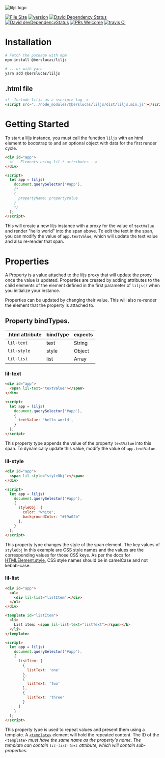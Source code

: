 ![liljs logo](https://user-images.githubusercontent.com/3892772/52523602-d0054680-2c60-11e9-9cba-582003254e54.png)

[![File Size](https://img.shields.io/badge/Size%20(min%2Bgzip)-869%20bytes-ff9dcc.svg?style=flat-square)](https://www.npmjs.com/package/@berslucas/liljs)
[![version](https://img.shields.io/npm/v/@berslucas/liljs.svg?style=popout-square)](https://www.npmjs.com/package/@berslucas/liljs)
[![David Dependency Status](https://img.shields.io/david/bersLucas/liljs.svg?style=popout-square)](https://david-dm.org/bersLucas/liljs)
[![David devDependencyStatus](https://img.shields.io/david/dev/bersLucas/liljs.svg?style=popout-square)](https://david-dm.org/bersLucas/liljs?type=dev)
[![PRs Welcome](https://img.shields.io/badge/prs-welcome-brightgreen.svg?style=flat-square)](http://makeapullrequest.com)
[![travis CI](https://img.shields.io/travis/bersLucas/liljs.svg?style=popout-square)](https://travis-ci.org/bersLucas/liljs)

# Installation

```bash
# Fetch the package with npm
npm install @berslucas/liljs

# ...or with yarn
yarn add @berslucas/liljs
```

## .html file
```html
<!--Include liljs as a <script> tag-->
<script src="../node_modules/@berslucas/liljs/dist/liljs.min.js"></script>
```

# Getting Started
To start a liljs instance, you must call the function `liljs` with an html element to bootstrap to and an optional object with data for the first render cycle.

```html
<div id="app">
  <!-- Elements using lil-* attributes -->
</div>

<script>
  let app = liljs(
    document.querySelector('#app'),
    /*
    {
      propertyName: propertyValue
    }
    */
  );
</script>
```

This will create a new liljs instance with a proxy for the value of `textValue` and render "hello world" into the span above. To edit the text in the span, you can modify the value of `app.textValue`, which will update the text value and also re-render that span.


# Properties

A Property is a value attached to the liljs proxy that will update the proxy once the value is updated. Properties are created by adding attributes to the child elements of the element defined in the first parameter of `liljs()` when you initialize your instance.

Properties can be updated by changing their value. This will also re-render the element that the property is attached to.

## Property bindTypes.
| .html attribute | bindType | expects |
| - | - | - |
| `lil-text` | text | String |
| `lil-style` | style | Object |
| `lil-list` | list | Array |

### lil-text
```html
<div id="app">
  <span lil-text="textValue"></span>
</div>

<script>
  let app = liljs(
    document.querySelector('#app'),
    {
      textValue: 'hello world',
    }
  );
</script>
```

This property type appends the value of the property `textValue` into this span. To dynamically update this value, modify the value of `app.textValue`.

### lil-style
```html
<div id="app">
  <span lil-style="styleObj"></span>
</div>

<script>
  let app = liljs(
    document.querySelector('#app'),
    {
      styleObj: {
        color: "white",
        backgroundColor: "#f9a02b"
      },
    }
  );
</script>
```

This property type changes the style of the span element. The key values of `styleObj` in this example are CSS style names and the values are the corresponding values for those CSS keys. As per the docs for [HTMLElement.style](https://developer.mozilla.org/en-US/docs/Web/API/HTMLElement/style), CSS style names should be in camelCase and not kebab-case.

### lil-list
```html
<div id="app">
  <ul>
    <div lil-list="listItem"></div>
  </ul>
</div>

<template id="listItem">
  <li>
    List item: <span lil-list-text="listText"></span></b>
  </li>
</template>

<script>
  let app = liljs(
    document.querySelector('#app'),
    {
      listItem: [
        {
          listText: 'one'
        },
        {
          listText: 'two'
        },
        {
          listText: 'three'
        }
      ]
    }
  );
</script>
```

This property type is used to repeat values and present them using a template. A [`<template>`](https://developer.mozilla.org/en-US/docs/Web/HTML/Element/template) element will hold the repeated content. The ID of the `<template>` <i>must<i> have the same name as the property's name. The template can contain `lil-list-text` attribute, which will contain sub-properties.
